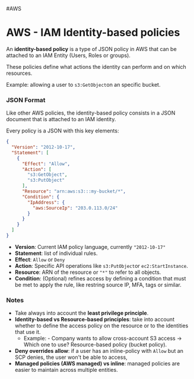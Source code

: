 #AWS 

# AWS - IAM Identity-based policies

An **identity-based policy** is a type of JSON policy in AWS that can be attached to an IAM Entity (Users, Roles or groups). 

These policies define what actions the identity can perform and on which resources.

Example: allowing a user to `s3:GetObject`on an specific bucket. 


### JSON Format

Like other AWS policies, the identity-based policy consists in a JSON document that is attached to an IAM identity. 

Every policy is a JSON with this key elements: 

```json
{
  "Version": "2012-10-17",
  "Statement": [
    {
      "Effect": "Allow",
      "Action": [
        "s3:GetObject",
        "s3:PutObject"
      ],
      "Resource": "arn:aws:s3:::my-bucket/*",
      "Condition": {
        "IpAddress": {
          "aws:SourceIp": "203.0.113.0/24"
        }
      }
    }
  ]
}
```

* **Version**: Current IAM policy language, currently `"2012-10-17"`
* **Statement**: list of individual rules.
* **Effect**: `Allow` or `Deny`
* **Action**: Specific API operations like `s3:PutObject`or `ec2:StartInstance`. 
* **Resource**: ARN of the resource or `"*"` to refer to all objects. 
* **Condition**: (Optional) refines access by defining a condition that must be met to apply the rule, like restring source IP, MFA, tags or similar. 


### Notes

* Take always into account the **least privilege principle**. 
* **Identity-based vs Resource-based principles**: take into account whether to define the access policy on the resource or to the identities that use it. 
	* Example: - Company wants to allow cross-account S3 access → Which one to use? Resource-based policy (bucket policy).
* **Deny overrides allow**: if a user has an inline-policy with `Allow` but an SCP denies, the user won't be able to access, 
* **Managed policies (AWS managed) vs inline**: managed policies are easier to maintain across multiple entities. 